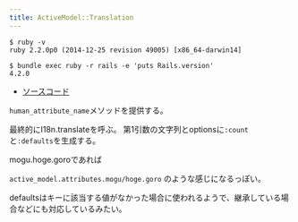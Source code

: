 ```yaml
---
title: ActiveModel::Translation
---
```


```
$ ruby -v
ruby 2.2.0p0 (2014-12-25 revision 49005) [x86_64-darwin14]
```

```
$ bundle exec ruby -r rails -e 'puts Rails.version'
4.2.0
```

* [ソースコード](https://github.com/rails/rails/blob/v4.2.0/activemodel/lib/active_model/translation.rb)

`human_attribute_name`メソッドを提供する。

最終的にI18n.translateを呼ぶ。
第1引数の文字列とoptionsに`:count`と`:defaults`を生成する。

mogu.hoge.goroであれば

`active_model.attributes.mogu/hoge.goro` のような感じになるっぽい。

defaultsはキーに該当する値がなかった場合に使われるようで、継承している場合などにも対応しているみたい。
